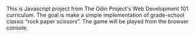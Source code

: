 This is Javascript project from The Odin Project's Web Development 101 curriculum.
The goal is  make a simple implementation of grade-school classic “rock paper scissors”. 
The game will be played from the browser console.